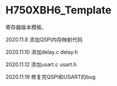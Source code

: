 # H750XBH6_Template
寄存器版本模板、

2020.11.8 添加QSPI内存映射代码

2020.11.10 添加delay.c delay.h

2020.11.12 添加usart.c usart.h

2020.11.19 修复完QSPI和USART的bug
